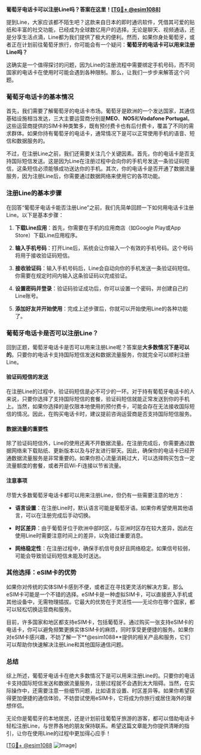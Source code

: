 **葡萄牙电话卡可以注册Line吗？答案在这里！[[TG💪+ @esim1088](https://t.me/s/esim1088)]**

提到Line，大家应该都不陌生吧？这款来自日本的即时通讯软件，凭借其可爱的贴纸和丰富的社交功能，已经成为全球数亿用户的选择。无论是聊天、视频通话，还是分享生活点滴，Line都为我们提供了极大的便利。然而，如果你身处葡萄牙，或者正在计划前往葡萄牙旅行，你可能会有一个疑问：**葡萄牙的电话卡可以用来注册Line吗？**

这确实是一个值得探讨的问题，因为Line的注册流程中需要绑定手机号码，而不同国家的电话卡在使用时可能会遇到各种限制。那么，让我们一步步来解答这个问题。

### 葡萄牙电话卡的基本情况

首先，我们需要了解葡萄牙的电话卡市场。葡萄牙是欧洲的一个发达国家，其通信基础设施相当发达，三大主要运营商分别是**MEO**、**NOS**和**Vodafone Portugal**。这些运营商提供的SIM卡种类繁多，既有预付费卡也有后付费卡，覆盖了不同的需求群体。如果你持有葡萄牙的电话卡，通常情况下是可以正常使用手机的语音、短信和数据服务的。

不过，在注册Line之前，我们还需要关注几个关键因素。首先，你的电话卡是否支持国际短信发送。这是因为Line在注册过程中会向你的手机号发送一条验证码短信，这条短信必须能够成功送达你的手机。其次，你的电话卡是否开通了数据流量服务，因为注册Line后，你需要通过数据网络来使用它的各项功能。

### 注册Line的基本步骤

在回答“葡萄牙电话卡能否注册Line”之前，我们先简单回顾一下如何用电话卡注册Line。以下是基本步骤：

1. **下载Line应用**：首先，你需要在手机的应用商店（如Google Play或App Store）下载Line应用程序。
   
2. **输入手机号码**：打开Line后，系统会让你输入一个有效的手机号码。这个号码将用于接收验证码短信。

3. **接收验证码**：输入手机号码后，Line会自动向你的手机发送一条验证码短信。你需要在规定时间内输入这条验证码以完成验证。

4. **设置密码并登录**：验证码验证成功后，你可以设置一个密码，并创建自己的Line账号。

5. **添加好友并开始使用**：完成上述步骤后，你就可以开始使用Line的各种功能了。

### 葡萄牙电话卡是否可以注册Line？

回到正题，葡萄牙电话卡是否可以用来注册Line呢？答案是**大多数情况下是可以的**。只要你的电话卡支持国际短信发送和数据流量服务，你就完全可以顺利注册Line。

#### 验证码短信的发送

在注册Line的过程中，验证码短信是必不可少的一环。对于持有葡萄牙电话卡的人来说，只要你选择了支持国际短信的套餐，验证码短信就能正常发送到你的手机上。当然，如果你选择的是仅限本地使用的预付费卡，可能会存在无法接收国际短信的情况。因此，在购买电话卡时，建议提前咨询运营商是否支持国际短信服务。

#### 数据流量的重要性

除了验证码短信外，Line的使用还离不开数据流量。在注册完成后，你需要通过数据网络来下载贴纸、更新版本以及与好友进行聊天。因此，确保你的电话卡已经开通数据流量服务是非常重要的。如果你担心流量消耗过大，可以选择购买包含一定流量额度的套餐，或者开启Wi-Fi连接以节省流量。

#### 注意事项

尽管大多数葡萄牙电话卡都可以用来注册Line，但仍有一些需要注意的地方：

- **语言设置**：在注册Line时，默认语言可能是葡萄牙语。如果你希望使用其他语言，可以在注册完成后手动切换。
  
- **时区差异**：由于葡萄牙位于欧洲中部时区，与亚洲时区存在较大差异，因此在使用Line时需要注意时间上的差异，以免错过重要消息。

- **网络稳定性**：在注册过程中，确保手机信号良好且网络稳定。如果信号较弱，可能会导致验证码短信未能及时送达。

### 其他选择：eSIM卡的优势

如果你对传统的实体SIM卡感到不便，或者正在寻找更灵活的解决方案，那么eSIM卡可能是一个不错的选择。eSIM卡是一种虚拟SIM卡，可以直接嵌入手机或其他设备中，无需物理插拔。它最大的优势在于灵活性——无论你在哪个国家，都可以轻松切换运营商和服务。

目前，许多国家和地区都支持eSIM卡，包括葡萄牙。通过购买一张支持eSIM卡的电话卡，你可以避免频繁更换实体SIM卡的麻烦，同时享受更便捷的服务。如果你对eSIM卡感兴趣，不妨了解一下**@esim1088**提供的相关产品和服务，它们可以帮助你快速解决注册Line和其他国际通信问题。

### 总结

综上所述，葡萄牙电话卡在绝大多数情况下是可以用来注册Line的。只要你的电话卡支持国际短信发送和数据流量服务，注册过程就不会遇到太大阻碍。当然，在实际操作中，还需要注意一些细节问题，比如语言设置、时区差异等。如果你希望获得更加便捷的通信体验，不妨尝试使用eSIM卡，它将成为你旅行或居住海外的理想伴侣。

无论你是葡萄牙的本地居民，还是计划前往葡萄牙旅游的游客，都可以借助电话卡轻松注册Line，与世界各地的朋友保持联系。希望这篇文章能为你提供清晰的指引，让你在使用Line的过程中更加得心应手！

[[TG💪+ @esim1088](https://t.me/s/esim1088) ![Image](https://i.postimg.cc/4NQfJmqS/Snipaste-2025-05-13-00-14-12.png)]
